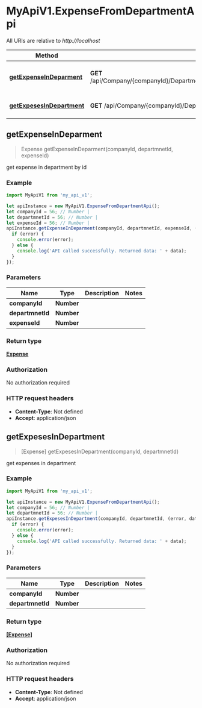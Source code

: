 # MyApiV1.ExpenseFromDepartmentApi

All URIs are relative to *http://localhost*

Method | HTTP request | Description
------------- | ------------- | -------------
[**getExpenseInDeparment**](ExpenseFromDepartmentApi.md#getExpenseInDeparment) | **GET** /api/Company/{companyId}/Department/{departmnetId}/ExpenseFromDepartment/{expenseId} | get expense in department by id
[**getExpesesInDepartment**](ExpenseFromDepartmentApi.md#getExpesesInDepartment) | **GET** /api/Company/{companyId}/Department/{departmnetId}/ExpenseFromDepartment | get expenses in department



## getExpenseInDeparment

> Expense getExpenseInDeparment(companyId, departmnetId, expenseId)

get expense in department by id

### Example

```javascript
import MyApiV1 from 'my_api_v1';

let apiInstance = new MyApiV1.ExpenseFromDepartmentApi();
let companyId = 56; // Number | 
let departmnetId = 56; // Number | 
let expenseId = 56; // Number | 
apiInstance.getExpenseInDeparment(companyId, departmnetId, expenseId, (error, data, response) => {
  if (error) {
    console.error(error);
  } else {
    console.log('API called successfully. Returned data: ' + data);
  }
});
```

### Parameters


Name | Type | Description  | Notes
------------- | ------------- | ------------- | -------------
 **companyId** | **Number**|  | 
 **departmnetId** | **Number**|  | 
 **expenseId** | **Number**|  | 

### Return type

[**Expense**](Expense.md)

### Authorization

No authorization required

### HTTP request headers

- **Content-Type**: Not defined
- **Accept**: application/json


## getExpesesInDepartment

> [Expense] getExpesesInDepartment(companyId, departmnetId)

get expenses in department

### Example

```javascript
import MyApiV1 from 'my_api_v1';

let apiInstance = new MyApiV1.ExpenseFromDepartmentApi();
let companyId = 56; // Number | 
let departmnetId = 56; // Number | 
apiInstance.getExpesesInDepartment(companyId, departmnetId, (error, data, response) => {
  if (error) {
    console.error(error);
  } else {
    console.log('API called successfully. Returned data: ' + data);
  }
});
```

### Parameters


Name | Type | Description  | Notes
------------- | ------------- | ------------- | -------------
 **companyId** | **Number**|  | 
 **departmnetId** | **Number**|  | 

### Return type

[**[Expense]**](Expense.md)

### Authorization

No authorization required

### HTTP request headers

- **Content-Type**: Not defined
- **Accept**: application/json

